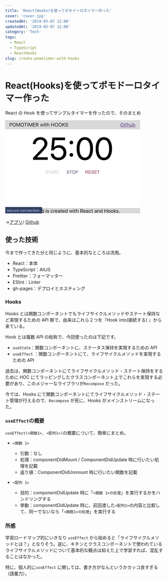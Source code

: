 ```yaml
---
title: 'React(Hooks)を使ってポモドーロタイマー作った'
cover: 'cover.jpg'
createdAt: '2019-05-07 12:00'
updatedAt: '2019-05-07 12:00'
category: 'Tech'
tags:
  - React
  - TypeScript
  - ReactHooks
slug: create-pomotimer-with-hooks
---
```


# React(Hooks)を使ってポモドーロタイマー作った

React の Hook を使ってサンプルタイマーを作ったので、そのまとめ

![video-pomotimer-gif](./1.gif)

→[アプリ](https://snamiki1212.github.io/example-react-basic-hooks/)/ [Github](https://github.com/snamiki1212/example-react-basic-hooks)

## 使った技術

今まで作ってきた分と同じように、基本的なところは流用。

- React：本体
- TypeScript：AltJS
- Prettier：フォーマッター
- ESlint：Linter
- gh-pages：デプロイとホスティング

### Hooks

Hooks とは関数コンポーネントでもライフサイクルメソッドやステート保持など実現するための API 群で、由来はこれら２つを『Hook into(接続する) 』から来ている。

Hook とは複数 API の総称で、今回使ったのは下記です。

- `useState`：関数コンポーネントに、ステータス保持を実現するための API
- `useEffect` ：関数コンポーネントにて、ライフサイクルメソッドを実現するための API

過去は、関数コンポーネントにてライフサイクルメソッド・ステート保持をするために HOC にてラッピングしたクラスコンポーネント上でこれらを実現する必要があり、このメジャーなライブラリが`Recompose` だった。

今では、Hooks にて関数コンポーネントにてライフサイクルメソッド・ステート管理が行えるので、`Recompose` が死に、Hooks がメインストリームになった。

### `useEffect`の概要

`useEffect(<関数1>, <配列1>)`の概要について、簡単にまとめ。

- `<関数 1>`

  - 引数：なし
  - 処理：componentDidMount / ComponentDidUpdate 時に行いたい処理を記載
  - 返り値：ComponentDidUnmount 時に行いたい関数を記載

- `<配列 1>`
  - 目的：componentDidUpdate 時に「`<関数 1>の処理`」を実行するかをハンドリングする
  - 挙動：componentDidUpdate 時に、前回渡した`<配列1>`の内容と比較して、同一でないなら「`<関数1>の処理`」を実行する

### 所感

学習ロードマップ的にいきなり `useEffect` から始めると「ライフサイクルメソッドとは？」となりそう。逆に、キチンとクラスコンポーネントで使われているライフサイクルメソッドについて基本的な観点は抑えた上で学習すれば、混乱することはなかった。

特に、個人的に`useEffect` に関しては、書き方がなんというかカッコ良すぎる（語彙力）。
